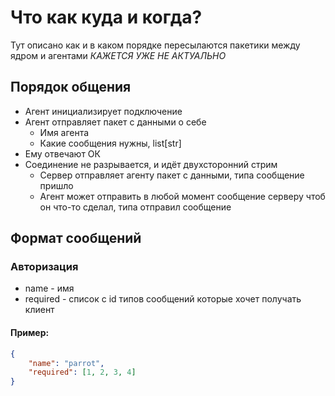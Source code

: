 # Что как куда и когда?
Тут описано как и в каком порядке пересылаются пакетики между ядром и агентами
*КАЖЕТСЯ УЖЕ НЕ АКТУАЛЬНО*

## Порядок общения
- Агент инициализирует подключение
- Агент отправляет пакет с данными о себе
    - Имя агента
    - Какие сообщения нужны, list[str]
- Ему отвечают ОК
- Соединение не разрывается, и идёт двухсторонний стрим
    - Сервер отправляет агенту пакет с данными, типа сообщение пришло
    - Агент может отправить в любой момент сообщение серверу чтоб он что-то сделал, типа отправил сообщение

## Формат сообщений
### Авторизация
- name - имя
- required - список с id типов сообщений которые хочет получать клиент
#### Пример:
```json
{
    "name": "parrot",
    "required": [1, 2, 3, 4]
}
```